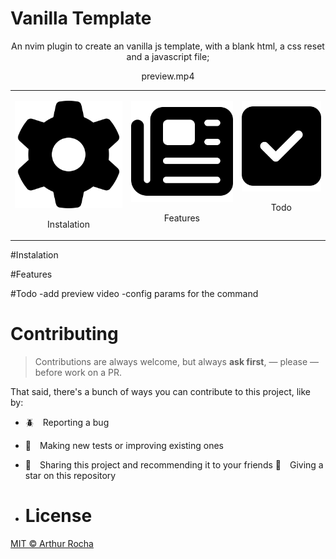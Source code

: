 # Vanilla Template

<p align="center"> An nvim plugin to create an vanilla js template, with a blank html, a css reset and a javascript file;</p>
<p align="center"> preview.mp4 </p>

<table align="center">
  <td valign="top">
    <p align="center">
      <a href="#Instalation">
        <img src="./assets/gear-solid.svg" align="center" fill="#f1f1f1"/>
      </a>
      <br/><br/>
      <span>Instalation</span>
    </p>
  </td>
  <td valign="top">
    <p align="center">
      <a href="#Features">
        <img src="./assets/newspaper-solid.svg" align="center" fill="f1f1f1" />
      </a>
      <br/><br/>
      <span>Features</span>
    </p>
  </td>
  <td valign="top">
    <p align="center">
      <a href="#Todo">
        <img src="./assets/square-check-solid.svg" align="center" fill="f1f1f1" />
      </a>
      <br/><br/>
      <span>Todo</span>
    </p>
  </td>
</table>

#Instalation

#Features 

#Todo
-add preview video
-config params for the command

# Contributing

> Contributions are always welcome, but always **ask first**, — please — before work on a PR.

That said, there's a bunch of ways you can contribute to this project, like by:

- :beetle: Reporting a bug
- :test_tube: Making new tests or improving existing ones
- :rotating_light: Sharing this project and recommending it to your friends
:star2: Giving a star on this repository

- # License

[MIT © Arthur Rocha](https://github.com/arthurdev06/vanilla-template/blob/main/LICENSE)
